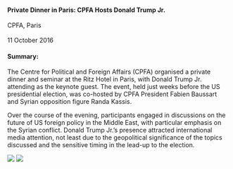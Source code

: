 <h4>Private Dinner in Paris: CPFA Hosts Donald Trump Jr.</h4>


CPFA, Paris     
<br>
11 October 2016


<h4>Summary:</h4>

The Centre for Political and Foreign Affairs (CPFA) organised a private dinner and seminar at the Ritz Hotel in Paris, with Donald Trump Jr. attending as the keynote guest. The event, held just weeks before the US presidential election, was co-hosted by CPFA President Fabien Baussart and Syrian opposition figure Randa Kassis.

Over the course of the evening, participants engaged in discussions on the future of US foreign policy in the Middle East, with particular emphasis on the Syrian conflict. Donald Trump Jr.’s presence attracted international media attention, not least due to the geopolitical significance of the topics discussed and the sensitive timing in the lead-up to the election.

![](65.JPG)
![](66.JPG)
<p></p>

